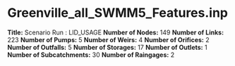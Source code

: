 # Greenville_all_SWMM5_Features.inp
**Title:** Scenario Run :  LID_USAGE
**Number of Nodes:** 149
**Number of Links:** 223
**Number of Pumps:** 5
**Number of Weirs:** 4
**Number of Orifices:** 2
**Number of Outfalls:** 5
**Number of Storages:** 17
**Number of Outlets:** 1
**Number of Subcatchments:** 30
**Number of Raingages:** 2
